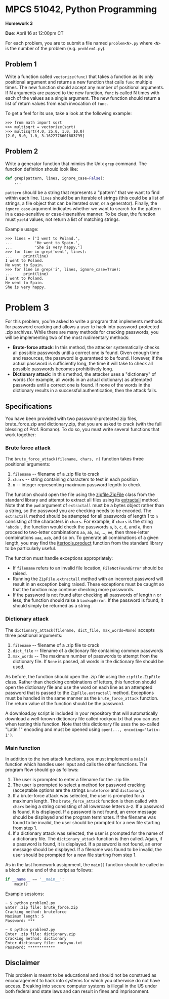 # MPCS 51042, Python Programming

**Homework 3**

**Due**: April 16 at 12:00pm CT

For each problem, you are to submit a file named `problem<N>.py` where `<N>` is the number of the problem (e.g. `problem1.py`).

## Problem 1

Write a function called `vectorize(func)` that takes a function as its only positional argument and returns a new function that calls `func` multiple times. The new function should accept any number of positional arguments. If N arguments are passed to the new function, `func` is called N times with each of the values as a single argument. The new function should return a list of return values from each invocation of `func`.

To get a feel for its use, take a look at the following example:
```pycon
>>> from math import sqrt
>>> multisqrt = vectorize(sqrt)
>>> multisqrt(4.0, 25.0, 1.0, 10.0)
[2.0, 5.0, 1.0, 3.1622776601683795]
```

## Problem 2

Write a generator function that mimics the Unix `grep` command. The function definition should look like:

```python
def grep(pattern, lines, ignore_case=False):
    ...
```

`pattern` should be a string that represents a "pattern" that we want to find within each line. `lines` should be an iterable of strings (this could be a list of strings, a file object that can be iterated over, or a generator). Finally, the `ignore_case` argument indicates whether we want to search for the pattern in a case-sensitive or case-insensitive manner. To be clear, the function must `yield` values, not return a list of matching strings.

Example usage:

```pycon
>>> lines = ['I went to Poland.',
...          'He went to Spain.',
...          'She is very happy.']
>>> for line in grep('went', lines):
...     print(line)
I went to Poland.
He went to Spain.
>>> for line in grep('i', lines, ignore_case=True):
...     print(line)
I went to Poland.
He went to Spain.
She is very happy.
```

# Problem 3

For this problem, you're asked to write a program that implements methods for password cracking and allows a user to hack into password-protected .zip archives. While there are many methods for cracking passwords, you will be implementing two of the most rudimentary methods:

- **Brute-force attack**: In this method, the attacker systematically checks all possible passwords until a correct one is found. Given enough time and resources, the password is guaranteed to be found. However, if the actual password is sufficiently long, the time it will take to check all possible passwords becomes prohibitively long.
- **Dictionary attack**: In this method, the attacker uses a "dictionary" of words (for example, all words in an actual dictionary) as attempted passwords until a correct one is found. If none of the words in the dictionary results in a successful authentication, then the attack fails.

## Specifications

You have been provided with two password-protected zip files, brute_force.zip and dictionary.zip, that you are asked to crack (with the full blessing of Prof. Romano). To do so, you must write several functions that work together:

### Brute force attack

The `brute_force_attack(filename, chars, n)` function takes three positional arguments:

1. `filename` -- filename of a .zip file to crack
2. `chars` -- string containing characters to test in each position
3. `n` -- integer representing maximum password legnth to check
 
The function should open the file using the [zipfile.ZipFile](https://docs.python.org/3/library/zipfile.html#zipfile-objects) class from the standard library and attempt to extract all files using its [extractall](https://docs.python.org/3/library/zipfile.html#zipfile.ZipFile.extractall) method. Note that the `pwd` argument of `extractall` must be a bytes object rather than a string, so the password you are checking needs to be encoded. The `extractall` method should be attempted for all passwords of length 1 to `n` consisting of the characters in `chars`. For example, if `chars` is the string `'abcde'`, the function would check the passwords `a`, `b`, `c`, `d`, and `e`, then proceed to two-letter combinations `aa`, `ab`, `ac`, ..., `ee`, then three-letter combinations `aaa`, `aab`, and so on. To generate all combinations of a given length, you may find the [itertools.product](https://docs.python.org/3/library/itertools.html#itertools.product) function from the standard library to be particularly useful.

The function must handle exceptions appropriately:
- If `filename` refers to an invalid file location, `FileNotFoundError` should be raised.
- Running the `ZipFile.extractall` method with an incorrect password will result in an exception being raised. These exceptions must be caught so that the function may continue checking more passwords.
- If the password is not found after checking all passwords of length `n` or less, the function should raise a `LookupError`. If the password is found, it should simply be returned as a string.

### Dictionary attack

The `dictionary_attack(filename, dict_file, max_words=None)` accepts three positional arguments:

1. `filename` -- filename of a .zip file to crack
2. `dict_file` -- filename of a dictionary file containing common passwords
3. `max_words` -- The maximum number of passwords to attempt from the dictionary file. If `None` is passed, all words in the dictionary file should be used.

As before, the function should open the .zip file using the `zipfile.ZipFile` class. Rather than checking combinations of letters, this function should open the dictionary file and use the word on each line as an attempted password that is passed to the `ZipFile.extractall` method. Exceptions must be handled in the same manner as the `brute_force_attack` function. The return value of the function should be the password.

A download.py script is included in your repository that will automatically download a well-known dictionary file called rockyou.txt that you can use when testing this function. Note that this dictionary file uses the so-called "Latin 1" encoding and must be opened using `open(..., encoding='latin-1')`.

### Main function

In addition to the two attack functions, you must implement a `main()` function which handles user input and calls the other functions. The program flow should go as follows:

1. The user is prompted to enter a filename for the .zip file.
2. The user is prompted to select a method for password cracking (acceptable options are the strings `bruteforce` and `dictionary`).
3. If a brute-force attack was selected, the user is prompted for a maximum length. The `brute_force_attack` function is then called with `chars` being a string consisting of all lowercase letters a-z. If a password is found, it is displayed. If a password is not found, an error message should be displayed and the program terminates. If the filename was found to be invalid, the user should be prompted for a new file starting from step 1.
4. If a dictionary attack was selected, the user is prompted for the name of a dictionary file. The `dictionary_attack` function is then called. Again, if a password is found, it is displayed. If a password is not found, an error message should be displayed. If a filename was found to be invalid, the user should be prompted for a new file starting from step 1.

As in the last homework assignment, the `main()` function should be called in a block at the end of the script as follows:
```Python
if __name__ == '__main__':
    main()
```

Example sessions:
```
~ $ python problem2.py
Enter .zip file: brute_force.zip
Cracking method: bruteforce
Maximum length: 5
Password: ***

~ $ python problem2.py
Enter .zip file: dictionary.zip
Cracking method: dictionary
Enter dictionary file: rockyou.txt
Password: ************

```

## Disclaimer

This problem is meant to be educational and should not be construed as encouragement to hack into systems for which you otherwise do not have access. Breaking into secure computer systems is illegal in the US under both federal and state laws and can result in fines and imprisonment.